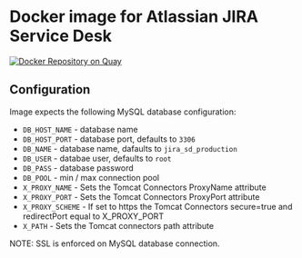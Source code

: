 # Docker image for Atlassian JIRA Service Desk

[![Docker Repository on Quay](https://quay.io/repository/appvia/atlassian-jira-service-desk/status "Docker Repository on Quay")](https://quay.io/repository/appvia/atlassian-jira-service-desk)

## Configuration

Image expects the following MySQL database configuration:

* `DB_HOST_NAME` - database name
* `DB_HOST_PORT` - database port, defaults to `3306`
* `DB_NAME` - database name, dafaults to `jira_sd_production`
* `DB_USER` - databae user, defaults to `root`
* `DB_PASS` - database password
* `DB_POOL` - min / max connection pool
* `X_PROXY_NAME` - Sets the Tomcat Connectors ProxyName attribute
* `X_PROXY_PORT` - Sets the Tomcat Connectors ProxyPort attribute
* `X_PROXY_SCHEME` - If set to https the Tomcat Connectors secure=true and redirectPort equal to X_PROXY_PORT
* `X_PATH` - Sets the Tomcat connectors path attribute

NOTE: SSL is enforced on MySQL database connection.

